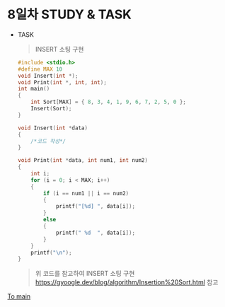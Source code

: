 # 8일차 STUDY & TASK
* TASK
    > INSERT 소팅 구현   
    ```cpp
    #include <stdio.h>
    #define MAX 10
    void Insert(int *);
    void Print(int *, int, int);
    int main()
    {
        int Sort[MAX] = { 8, 3, 4, 1, 9, 6, 7, 2, 5, 0 };
        Insert(Sort);
    }

    void Insert(int *data)
    {
        /*코드 작성*/
    }

    void Print(int *data, int num1, int num2)
    {
        int i;
        for (i = 0; i < MAX; i++)
        {
            if (i == num1 || i == num2)
            {
                printf("[%d] ", data[i]);
            }
            else
            {
                printf(" %d  ", data[i]);
            }
        }
        printf("\n");
    }
    ```
    > 위 코드를 참고하여 INSERT 소팅 구현   
    > https://gyoogle.dev/blog/algorithm/Insertion%20Sort.html 참고   

[To main](/README.md)